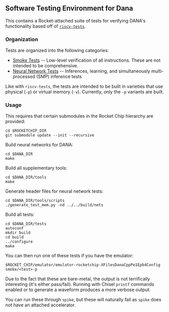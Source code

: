 ## Software Testing Environment for Dana
This contains a Rocket-attached suite of tests for verifying DANA's functionality based off of [`riscv-tests`](https://github.com/riscv/riscv-tests).

### Organization
Tests are organized into the following categories:

* [Smoke Tests](smoke) -- Low-level verification of all instructions. These are not intended to be comprehensive.
* [Neural Network Tests](nets) -- Inferences, learning, and simultaneously multi-processed (SMP) inference tests

Like with `riscv-tests`, the tests are intended to be built in varieties that use physical (`-p`) or virtual memory (`-v`). Currently, only the `-p` variants are built.

### Usage

This requires that certain submodules in the Rocket Chip hierarchy are provided:
```
cd $ROCKETCHIP_DIR
git submodule update --init --recursive
```

Build neural networks for DANA:
```
cd $DANA_DIR
make
```

Build all supplementary tools:
```
cd $DANA_DIR/tools
make
```

Generate header files for neural network tests:
```
cd $DANA_DIR/tools/scripts
./generate_test_mem.py -nd ../../build/nets
```

Build all tests:
```
cd $DANA_DIR/tests
autoconf
mkdir build
cd build
../configure
make
```

You can then run one of these tests if you have the emulator:

```
$ROCKET_CHIP/emulator/emulator-rocketchip-XFilesDanaCppPe1Epb4Config smoke/<test>-p
```

Due to the fact that these are bare-metal, the output is not terrifically interesting (it's either pass/fail). Running with Chisel `printf` commands enabled or to generate a waveform produces a more verbose output.

You can run these through `spike`, but these will naturally fail as `spike` does not have an attached accelerator.
